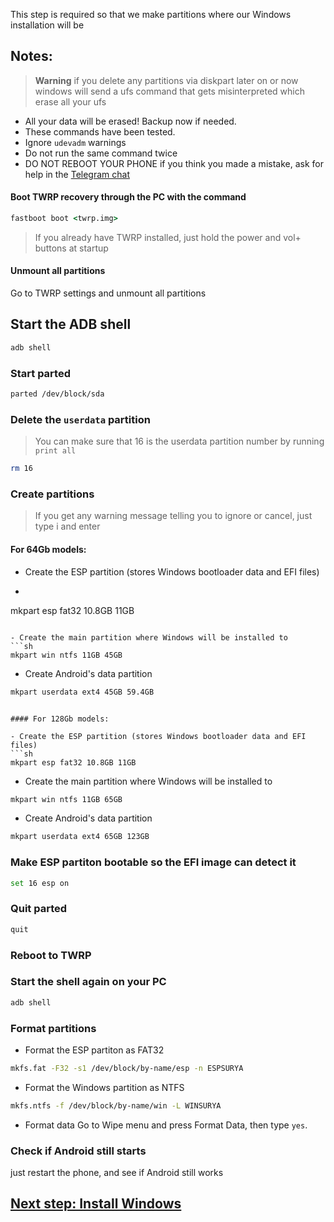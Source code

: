 This step is required so that we make partitions where our Windows installation will be

## Notes:
> **Warning** if you delete any partitions via diskpart later on or now windows will send a ufs command that gets misinterpreted which erase all your ufs
- All your data will be erased! Backup now if needed.
- These commands have been tested.
- Ignore `udevadm` warnings
- Do not run the same command twice
- DO NOT REBOOT YOUR PHONE if you think you made a mistake, ask for help in the [Telegram chat](https://t.me/windows_on_pocox3_nfc)

#### Boot TWRP recovery through the PC with the command
```cmd
fastboot boot <twrp.img>
```
> If you already have TWRP installed, just hold the power and vol+ buttons at startup

#### Unmount all partitions
Go to TWRP settings and unmount all partitions

## Start the ADB shell
```cmd
adb shell
```

### Start parted
```sh
parted /dev/block/sda
```


### Delete the `userdata` partition
> You can make sure that 16 is the userdata partition number by running
>  `print all`
```sh
rm 16
```

### Create partitions
> If you get any warning message telling you to ignore or cancel, just type i and enter

#### For 64Gb models:

- Create the ESP partition (stores Windows bootloader data and EFI files)
- ```sh
mkpart esp fat32 10.8GB 11GB
```

- Create the main partition where Windows will be installed to
```sh
mkpart win ntfs 11GB 45GB 
```

- Create Android's data partition
```sh
mkpart userdata ext4 45GB 59.4GB
```
```

#### For 128Gb models:

- Create the ESP partition (stores Windows bootloader data and EFI files)
```sh
mkpart esp fat32 10.8GB 11GB
```

- Create the main partition where Windows will be installed to
```sh
mkpart win ntfs 11GB 65GB
```

- Create Android's data partition
```sh
mkpart userdata ext4 65GB 123GB
```


### Make ESP partiton bootable so the EFI image can detect it
```sh
set 16 esp on
```

### Quit parted
```sh
quit
```

### Reboot to TWRP

### Start the shell again on your PC
```cmd
adb shell
```

### Format partitions
-  Format the ESP partiton as FAT32
```sh
mkfs.fat -F32 -s1 /dev/block/by-name/esp -n ESPSURYA
```

-  Format the Windows partition as NTFS
```sh
mkfs.ntfs -f /dev/block/by-name/win -L WINSURYA
```

- Format data
Go to Wipe menu and press Format Data, 
then type `yes`.

### Check if Android still starts
just restart the phone, and see if Android still works


## [Next step: Install Windows](/guide/English/2-install-en.md)
